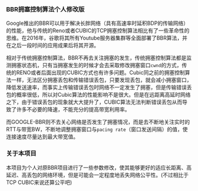 ### BBR拥塞控制算法个人修改版

Google推出的BBR可以用于解决长胖网络（具有高速率时延积BDP的传输网络）的性能，他与传统的Reno或者CUBIC的TCP拥塞控制算法相比有了一些革命性的思维。在2016年，谷歌将其所有Youtube服务器集群等全面部署了BBR算法，并在之后一段时间的应用成果后将其开源。  

相对于传统拥塞控制算法，BBR不再去关注拥塞的发生，传统拥塞控制算法都是监测拥塞状态机，只有当拥塞发生的时候才会去采取修改拥塞窗口`cwnd`的方式，传统的RENO或者后面出现的CUBIC方式也有许多问题。Cubic同之前的拥塞控制算法一样，无法区分拥塞丢包和传输错误丢包，只要发现丢包，就会减小拥塞窗口，降低发送速率，而事实上传输错误丢包时网络不一定发生了拥塞，但是传输错误丢包的概率很低，所以对Cubic算法的性能影响不是很大。但是在远距离高延时网络之下，由于错误丢包的现象就大大提升了，CUBIC算法无法判断错误丢包从而导致了许多不必要的降速，不能充分的提高带宽利用率。  

而GOOGLE-BBR则不去关心网络是否发生了拥塞情况，而是去不断地关注实时的RTT与带宽BW，不断地调整拥塞窗口与`pacing rate`（窗口发送间隔）的值，使连接速度尽量达到最大带宽值。

### 关于本项目
本项目为个人对原BBR项目进行了一些参数修改，使其能够更好的适应长距离、高延迟、高丢包的网络环境，但是可能会一定程度地丢失网络公平性。(不过相比于TCP CUBIC来说还算公平吧)

